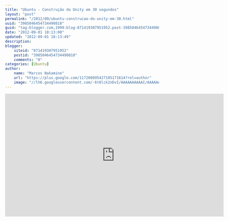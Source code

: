 ```yaml
---
title: "Ubuntu - Construção do Unity em 30 segundos"
layout: "post"
permalink: "/2012/09/ubuntu-construcao-do-unity-em-30.html"
uuid: "3985046454734490818"
guid: "tag:blogger.com,1999:blog-871419307951952.post-3985046454734490818"
date: "2012-09-01 18:13:00"
updated: "2012-09-01 18:13:49"
description: 
blogger:
    siteid: "871419307951952"
    postid: "3985046454734490818"
    comments: "0"
categories: [Ubuntu]
author: 
    name: "Marcos Nakamine"
    url: "https://plus.google.com/117200895427105171614?rel=author"
    image: "//lh6.googleusercontent.com/-6t0lck2nDvI/AAAAAAAAAAI/AAAAAAAAOBw/_9ON3AiIr48/s32-c/photo.jpg"
---
```


<div class="css-full-post-content js-full-post-content">
<iframe width="716" height="402" src="http://www.youtube.com/embed/H--aVrxxkJQ" frameborder="0" allowfullscreen></iframe>
</div>
